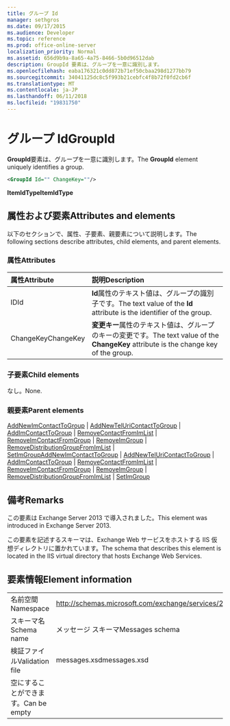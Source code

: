 ```yaml
---
title: グループ Id
manager: sethgros
ms.date: 09/17/2015
ms.audience: Developer
ms.topic: reference
ms.prod: office-online-server
localization_priority: Normal
ms.assetid: 656d9b9a-8a65-4a75-8466-5b0d96512dab
description: GroupId 要素は、グループを一意に識別します。
ms.openlocfilehash: eaba176321c0dd872b71ef50cbaa298d1277bb79
ms.sourcegitcommit: 34041125dc8c5f993b21cebfc4f8b72f0fd2cb6f
ms.translationtype: MT
ms.contentlocale: ja-JP
ms.lasthandoff: 06/11/2018
ms.locfileid: "19831750"
---
```

# <a name="groupid"></a><span data-ttu-id="b1b88-103">グループ Id</span><span class="sxs-lookup"><span data-stu-id="b1b88-103">GroupId</span></span>

<span data-ttu-id="b1b88-104">**GroupId**要素は、グループを一意に識別します。</span><span class="sxs-lookup"><span data-stu-id="b1b88-104">The **GroupId** element uniquely identifies a group.</span></span> 
  
```XML
<GroupId Id="" ChangeKey=""/>
```

 <span data-ttu-id="b1b88-105">**ItemIdType**</span><span class="sxs-lookup"><span data-stu-id="b1b88-105">**ItemIdType**</span></span>
## <a name="attributes-and-elements"></a><span data-ttu-id="b1b88-106">属性および要素</span><span class="sxs-lookup"><span data-stu-id="b1b88-106">Attributes and elements</span></span>

<span data-ttu-id="b1b88-107">以下のセクションで、属性、子要素、親要素について説明します。</span><span class="sxs-lookup"><span data-stu-id="b1b88-107">The following sections describe attributes, child elements, and parent elements.</span></span>
  
### <a name="attributes"></a><span data-ttu-id="b1b88-108">属性</span><span class="sxs-lookup"><span data-stu-id="b1b88-108">Attributes</span></span>

|<span data-ttu-id="b1b88-109">**属性**</span><span class="sxs-lookup"><span data-stu-id="b1b88-109">**Attribute**</span></span>|<span data-ttu-id="b1b88-110">**説明**</span><span class="sxs-lookup"><span data-stu-id="b1b88-110">**Description**</span></span>|
|:-----|:-----|
|<span data-ttu-id="b1b88-111">ID</span><span class="sxs-lookup"><span data-stu-id="b1b88-111">Id</span></span>  <br/> |<span data-ttu-id="b1b88-112">**Id**属性のテキスト値は、グループの識別子です。</span><span class="sxs-lookup"><span data-stu-id="b1b88-112">The text value of the **Id** attribute is the identifier of the group.</span></span>  <br/> |
|<span data-ttu-id="b1b88-113">ChangeKey</span><span class="sxs-lookup"><span data-stu-id="b1b88-113">ChangeKey</span></span>  <br/> |<span data-ttu-id="b1b88-114">**変更キー**属性のテキスト値は、グループのキーの変更です。</span><span class="sxs-lookup"><span data-stu-id="b1b88-114">The text value of the **ChangeKey** attribute is the change key of the group.</span></span>  <br/> |
   
### <a name="child-elements"></a><span data-ttu-id="b1b88-115">子要素</span><span class="sxs-lookup"><span data-stu-id="b1b88-115">Child elements</span></span>

<span data-ttu-id="b1b88-116">なし。</span><span class="sxs-lookup"><span data-stu-id="b1b88-116">None.</span></span>
  
### <a name="parent-elements"></a><span data-ttu-id="b1b88-117">親要素</span><span class="sxs-lookup"><span data-stu-id="b1b88-117">Parent elements</span></span>

<span data-ttu-id="b1b88-118">[AddNewImContactToGroup](addnewimcontacttogroup.md) | [AddNewTelUriContactToGroup](addnewteluricontacttogroup.md) | [AddImContactToGroup](addimcontacttogroup.md) | [RemoveContactFromImList](removecontactfromimlist.md) | [RemoveImContactFromGroup](removeimcontactfromgroup.md) | [RemoveImGroup](removeimgroup.md) |  [RemoveDistributionGroupFromImList](removedistributiongroupfromimlist.md) | [SetImGroup](setimgroup.md)</span><span class="sxs-lookup"><span data-stu-id="b1b88-118">[AddNewImContactToGroup](addnewimcontacttogroup.md) | [AddNewTelUriContactToGroup](addnewteluricontacttogroup.md) | [AddImContactToGroup](addimcontacttogroup.md) | [RemoveContactFromImList](removecontactfromimlist.md) | [RemoveImContactFromGroup](removeimcontactfromgroup.md) | [RemoveImGroup](removeimgroup.md) | [RemoveDistributionGroupFromImList](removedistributiongroupfromimlist.md) | [SetImGroup](setimgroup.md)</span></span>
  
## <a name="remarks"></a><span data-ttu-id="b1b88-119">備考</span><span class="sxs-lookup"><span data-stu-id="b1b88-119">Remarks</span></span>

<span data-ttu-id="b1b88-120">この要素は Exchange Server 2013 で導入されました。</span><span class="sxs-lookup"><span data-stu-id="b1b88-120">This element was introduced in Exchange Server 2013.</span></span>
  
<span data-ttu-id="b1b88-121">この要素を記述するスキーマは、Exchange Web サービスをホストする IIS 仮想ディレクトリに置かれています。</span><span class="sxs-lookup"><span data-stu-id="b1b88-121">The schema that describes this element is located in the IIS virtual directory that hosts Exchange Web Services.</span></span>
  
## <a name="element-information"></a><span data-ttu-id="b1b88-122">要素情報</span><span class="sxs-lookup"><span data-stu-id="b1b88-122">Element information</span></span>

|||
|:-----|:-----|
|<span data-ttu-id="b1b88-123">名前空間</span><span class="sxs-lookup"><span data-stu-id="b1b88-123">Namespace</span></span>  <br/> |http://schemas.microsoft.com/exchange/services/2006/messages  <br/> |
|<span data-ttu-id="b1b88-124">スキーマ名</span><span class="sxs-lookup"><span data-stu-id="b1b88-124">Schema name</span></span>  <br/> |<span data-ttu-id="b1b88-125">メッセージ スキーマ</span><span class="sxs-lookup"><span data-stu-id="b1b88-125">Messages schema</span></span>  <br/> |
|<span data-ttu-id="b1b88-126">検証ファイル</span><span class="sxs-lookup"><span data-stu-id="b1b88-126">Validation file</span></span>  <br/> |<span data-ttu-id="b1b88-127">messages.xsd</span><span class="sxs-lookup"><span data-stu-id="b1b88-127">messages.xsd</span></span>  <br/> |
|<span data-ttu-id="b1b88-128">空にすることができます。</span><span class="sxs-lookup"><span data-stu-id="b1b88-128">Can be empty</span></span>  <br/> ||
   

